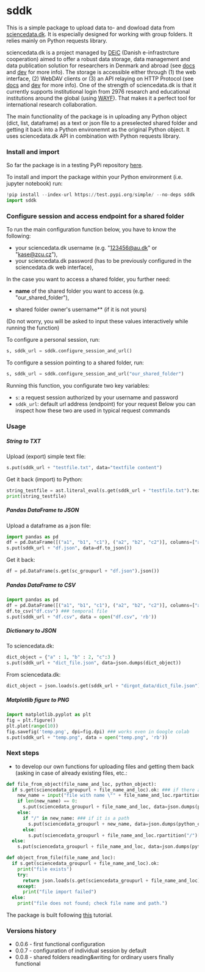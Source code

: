# sddk

This is a simple package to upload data to- and dowload data from [sciencedata.dk](https://sciencedata.dk/). It is especially designed for working with group folders. It relies mainly on Python requests library.

sciencedata.dk is a project managed by [DEiC](https://www.deic.dk) (Danish e-infrastrcture cooperation) aimed to offer a robust data storage, data management and data publication solution for researchers in Denmark and abroad (see [docs](https://sciencedata.dk/sites/user/) and [dev](https://sciencedata.dk/sites/developer/) for more info). The storage is accessible either through (1)  the web interface, (2) WebDAV clients or (3) an API relaying on HTTP Protocol (see [docs](https://sciencedata.dk/sites/user/) and [dev](https://sciencedata.dk/sites/developer/) for more info). One of the strength of sciencedata.dk is that it currently supports institutional login from 2976 research and educational institutions around the global (using [WAYF](https://www.wayf.dk/en/about)). That makes it a perfect tool for international research collaboration. 

The main functionality of the package is in uploading any Python object (dict, list, dataframe) as a text or json file to a preselected shared folder and getting it back into a Python environemnt as the original Python object. It uses sciencedata.dk API in combination with Python requests library.

### Install and import

So far the package is in a testing PyPi repository [here](https://test.pypi.org/project/sddk/). 

To install and import the package within your Python environment (i.e. jupyter notebook) run:

```python
!pip install --index-url https://test.pypi.org/simple/ --no-deps sddk
import sddk
```

### Configure session and access endpoint for a shared folder

To run the main configuration function below, you have to know the following:
* your sciencedata.dk username (e.g. "123456@au.dk" or "kase@zcu.cz"),
* your sciencedata.dk password (has to be previously configured in the sciencedata.dk web interface),

In the case you want to access a shared folder, you further need:

* **name** of the shared folder you want to access (e.g. "our_shared_folder"),

* shared folder owner's username** (if it is not yours)

(Do not worry, you will be asked to input these values interactively while running the function)

To configure a personal session, run:
```python
s, sddk_url = sddk.configure_session_and_url()
```
To configure a session pointing to a shared folder, run:
```python
s, sddk_url = sddk.configure_session_and_url("our_shared_folder")
```
Running this function, you configurate two key variables:
* `s`: a request session authorized by your username and password
* `sddk_url`: default url address (endpoint) for your request 
Below you can inspect how these two are used in typical request commands

### Usage

##### String to TXT

Upload (export) simple text file:

```python
s.put(sddk_url + "testfile.txt", data="textfile content")
```

Get it back (import) to Python:

```python
string_testfile = ast.literal_eval(s.get(sddk_url + "testfile.txt").text)
print(string_testfile)
```

##### Pandas DataFrame to JSON

Upload a dataframe as a json file:

```python
import pandas as pd
df = pd.DataFrame([("a1", "b1", "c1"), ("a2", "b2", "c2")], columns=["a", "b", "c"]) 
s.put(sddk_url + "df.json", data=df.to_json())
```

Get it back:

```python
df = pd.DataFrame(s.get(sc_groupurl + "df.json").json())
```

##### Pandas DataFrame to CSV

```python
import pandas as pd
df = pd.DataFrame([("a1", "b1", "c1"), ("a2", "b2", "c2")], columns=["a", "b", "c"]) 
df.to_csv("df.csv") ### temporal file
s.put(sddk_url + "df.csv", data = open("df.csv", 'rb'))
```

##### Dictionary to JSON

To sciencedata.dk:

```python
dict_object = {"a" : 1, "b" : 2, "c":3 }
s.put(sddk_url + "dict_file.json", data=json.dumps(dict_object))
```

From sciencedata.dk:

```python
dict_object = json.loads(s.get(sddk_url + "dirgot_data/dict_file.json").content)
```

##### Matplotlib figure to PNG

```python
import matplotlib.pyplot as plt
fig = plt.figure()
plt.plot(range(10))
fig.savefig('temp.png', dpi=fig.dpi) ### works even in Google colab
s.put(sddk_url + "temp.png", data = open("temp.png", 'rb'))
```

### Next steps
- to develop our own functions for uploading files and getting them back (asking in case of already existing files, etc.:

```python
def file_from_object(file_name_and_loc, python_object):
  if s.get(sciencedata_groupurl + file_name_and_loc).ok: ### if there already is a file with the same name
    new_name = input("file with name \"" + file_name_and_loc.rpartition("/")[2] + "\" already exists in given location. Press Enter to overwrite it or enter a different name (without path)")
    if len(new_name) == 0:
      s.put(sciencedata_groupurl + file_name_and_loc, data=json.dumps(python_object))
    else:
      if "/" in new_name: ### if it is a path
        s.put(sciencedata_groupurl + new_name, data=json.dumps(python_object))
      else: 
        s.put(sciencedata_groupurl + file_name_and_loc.rpartition("/")[0] + new_name, data=json.dumps(python_object))
  else:
    s.put(sciencedata_groupurl + file_name_and_loc, data=json.dumps(python_object))

def object_from_file(file_name_and_loc):
  if s.get(sciencedata_groupurl + file_name_and_loc).ok:
    print("file exists")
    try: 
      return json.loads(s.get(sciencedata_groupurl + file_name_and_loc).content) ### if there already is a file with the same name
    except:
      print("file import failed")
  else:
    print("file does not found; check file name and path.")
```


The package is built following [this](https://packaging.python.org/tutorials/packaging-projects/) tutorial.

### Versions history

* 0.0.6 - first functional configuration
* 0.0.7 - configuration of individual session by default
* 0.0.8 - shared folders reading&writing for ordinary users finally functional
